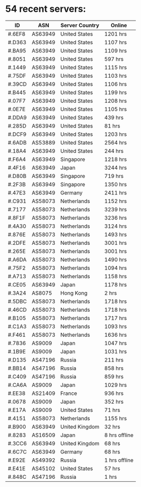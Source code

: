 # 54 recent servers:

| ID | ASN | Server Country | Online |
| ------ | ------ | ------ | ------ |
| #.6EF8 | AS63949 | United States | 1201 hrs |
| #.D363 | AS63949 | United States | 1107 hrs |
| #.BA95 | AS63949 | United States | 1109 hrs |
| #.8051 | AS63949 | United States | 597 hrs |
| #.1449 | AS63949 | United States | 1115 hrs |
| #.75DF | AS63949 | United States | 1103 hrs |
| #.39CD | AS63949 | United States | 1106 hrs |
| #.B445 | AS63949 | United States | 1199 hrs |
| #.07F7 | AS63949 | United States | 1208 hrs |
| #.0E7E | AS63949 | United States | 1105 hrs |
| #.DDA9 | AS63949 | United States | 439 hrs |
| #.285D | AS63949 | United States | 81 hrs |
| #.DCF9 | AS63949 | United States | 1203 hrs |
| #.6ADB | AS53889 | United States | 2564 hrs |
| #.18A4 | AS63949 | United States | 244 hrs |
| #.F6A4 | AS63949 | Singapore | 1218 hrs |
| #.4F16 | AS63949 | Japan | 3244 hrs |
| #.D80B | AS63949 | Singapore | 719 hrs |
| #.2F3B | AS63949 | Singapore | 1350 hrs |
| #.47E3 | AS63949 | Germany | 2411 hrs |
| #.C931 | AS58073 | Netherlands | 1152 hrs |
| #.7177 | AS58073 | Netherlands | 3239 hrs |
| #.8F1F | AS58073 | Netherlands | 3236 hrs |
| #.4A30 | AS58073 | Netherlands | 3124 hrs |
| #.876E | AS58073 | Netherlands | 1493 hrs |
| #.2DFE | AS58073 | Netherlands | 3001 hrs |
| #.265E | AS58073 | Netherlands | 3001 hrs |
| #.A6DA | AS58073 | Netherlands | 1490 hrs |
| #.75F2 | AS58073 | Netherlands | 1094 hrs |
| #.A713 | AS58073 | Netherlands | 1158 hrs |
| #.CE05 | AS63949 | Japan | 1178 hrs |
| #.3A24 | AS8075 | Hong Kong | 2 hrs |
| #.5DBC | AS58073 | Netherlands | 1718 hrs |
| #.46CD | AS58073 | Netherlands | 1718 hrs |
| #.B105 | AS58073 | Netherlands | 1717 hrs |
| #.C1A3 | AS58073 | Netherlands | 1093 hrs |
| #.F461 | AS58073 | Netherlands | 1636 hrs |
| #.7836 | AS9009 | Japan | 1047 hrs |
| #.1B9E | AS9009 | Japan | 1031 hrs |
| #.D135 | AS47196 | Russia | 211 hrs |
| #.BB14 | AS47196 | Russia | 858 hrs |
| #.C409 | AS47196 | Russia | 859 hrs |
| #.CA6A | AS9009 | Japan | 1029 hrs |
| #.EE38 | AS21409 | France | 936 hrs |
| #.0678 | AS9009 | Japan | 352 hrs |
| #.E17A | AS9009 | United States | 71 hrs |
| #.4151 | AS58073 | Netherlands | 1155 hrs |
| #.B900 | AS63949 | United Kingdom | 32 hrs |
| #.8283 | AS16509 | Japan | 8 hrs offline |
| #.3CC6 | AS63949 | United Kingdom | 68 hrs |
| #.6C7C | AS63949 | Germany | 68 hrs |
| #.E92E | AS49392 | Russia | 1 hrs offline |
| #.E41E | AS45102 | United States | 57 hrs |
| #.848C | AS47196 | Russia | 1 hrs |


